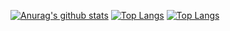 [![Anurag's github stats](https://github-readme-stats.vercel.app/api?username=HugoTkBCN)](https://github.com/anuraghazra/github-readme-stats)
[![Top Langs](https://github-readme-stats.vercel.app/api/top-langs/?username=HugoTkBCN)](https://github.com/anuraghazra/github-readme-stats)
[![Top Langs](https://github-readme-stats.vercel.app/api/top-langs/?username=HugoTkBCN&langs_count=10)](https://github.com/anuraghazra/github-readme-stats)
